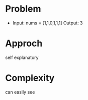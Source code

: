 # Problem
- Input: nums = [1,1,0,1,1,1]
Output: 3

# Approch
self explanatory 

# Complexity

can easily see